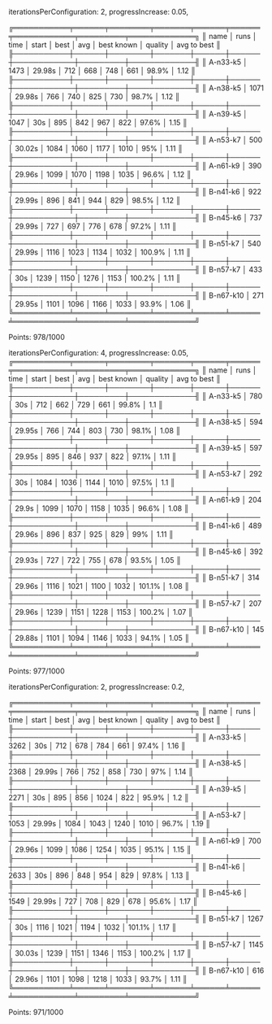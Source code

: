 iterationsPerConfiguration: 2,
progressIncrease: 0.05,

╔═══════════╤══════╤════════╤═══════╤══════╤══════╤════════════╤═════════╤═════════════╗
║ name      │ runs │ time   │ start │ best │ avg  │ best known │ quality │ avg to best ║
╟───────────┼──────┼────────┼───────┼──────┼──────┼────────────┼─────────┼─────────────╢
║ A-n33-k5  │ 1473 │ 29.98s │ 712   │ 668  │ 748  │ 661        │ 98.9%   │ 1.12        ║
╟───────────┼──────┼────────┼───────┼──────┼──────┼────────────┼─────────┼─────────────╢
║ A-n38-k5  │ 1071 │ 29.98s │ 766   │ 740  │ 825  │ 730        │ 98.7%   │ 1.12        ║
╟───────────┼──────┼────────┼───────┼──────┼──────┼────────────┼─────────┼─────────────╢
║ A-n39-k5  │ 1047 │ 30s    │ 895   │ 842  │ 967  │ 822        │ 97.6%   │ 1.15        ║
╟───────────┼──────┼────────┼───────┼──────┼──────┼────────────┼─────────┼─────────────╢
║ A-n53-k7  │ 500  │ 30.02s │ 1084  │ 1060 │ 1177 │ 1010       │ 95%     │ 1.11        ║
╟───────────┼──────┼────────┼───────┼──────┼──────┼────────────┼─────────┼─────────────╢
║ A-n61-k9  │ 390  │ 29.96s │ 1099  │ 1070 │ 1198 │ 1035       │ 96.6%   │ 1.12        ║
╟───────────┼──────┼────────┼───────┼──────┼──────┼────────────┼─────────┼─────────────╢
║ B-n41-k6  │ 922  │ 29.99s │ 896   │ 841  │ 944  │ 829        │ 98.5%   │ 1.12        ║
╟───────────┼──────┼────────┼───────┼──────┼──────┼────────────┼─────────┼─────────────╢
║ B-n45-k6  │ 737  │ 29.99s │ 727   │ 697  │ 776  │ 678        │ 97.2%   │ 1.11        ║
╟───────────┼──────┼────────┼───────┼──────┼──────┼────────────┼─────────┼─────────────╢
║ B-n51-k7  │ 540  │ 29.99s │ 1116  │ 1023 │ 1134 │ 1032       │ 100.9%  │ 1.11        ║
╟───────────┼──────┼────────┼───────┼──────┼──────┼────────────┼─────────┼─────────────╢
║ B-n57-k7  │ 433  │ 30s    │ 1239  │ 1150 │ 1276 │ 1153       │ 100.2%  │ 1.11        ║
╟───────────┼──────┼────────┼───────┼──────┼──────┼────────────┼─────────┼─────────────╢
║ B-n67-k10 │ 271  │ 29.95s │ 1101  │ 1096 │ 1166 │ 1033       │ 93.9%   │ 1.06        ║
╚═══════════╧══════╧════════╧═══════╧══════╧══════╧════════════╧═════════╧═════════════╝

Points:  978/1000


iterationsPerConfiguration: 4,
progressIncrease: 0.05,
╔═══════════╤══════╤════════╤═══════╤══════╤══════╤════════════╤═════════╤═════════════╗
║ name      │ runs │ time   │ start │ best │ avg  │ best known │ quality │ avg to best ║
╟───────────┼──────┼────────┼───────┼──────┼──────┼────────────┼─────────┼─────────────╢
║ A-n33-k5  │ 780  │ 30s    │ 712   │ 662  │ 729  │ 661        │ 99.8%   │ 1.1         ║
╟───────────┼──────┼────────┼───────┼──────┼──────┼────────────┼─────────┼─────────────╢
║ A-n38-k5  │ 594  │ 29.95s │ 766   │ 744  │ 803  │ 730        │ 98.1%   │ 1.08        ║
╟───────────┼──────┼────────┼───────┼──────┼──────┼────────────┼─────────┼─────────────╢
║ A-n39-k5  │ 597  │ 29.95s │ 895   │ 846  │ 937  │ 822        │ 97.1%   │ 1.11        ║
╟───────────┼──────┼────────┼───────┼──────┼──────┼────────────┼─────────┼─────────────╢
║ A-n53-k7  │ 292  │ 30s    │ 1084  │ 1036 │ 1144 │ 1010       │ 97.5%   │ 1.1         ║
╟───────────┼──────┼────────┼───────┼──────┼──────┼────────────┼─────────┼─────────────╢
║ A-n61-k9  │ 204  │ 29.9s  │ 1099  │ 1070 │ 1158 │ 1035       │ 96.6%   │ 1.08        ║
╟───────────┼──────┼────────┼───────┼──────┼──────┼────────────┼─────────┼─────────────╢
║ B-n41-k6  │ 489  │ 29.96s │ 896   │ 837  │ 925  │ 829        │ 99%     │ 1.11        ║
╟───────────┼──────┼────────┼───────┼──────┼──────┼────────────┼─────────┼─────────────╢
║ B-n45-k6  │ 392  │ 29.93s │ 727   │ 722  │ 755  │ 678        │ 93.5%   │ 1.05        ║
╟───────────┼──────┼────────┼───────┼──────┼──────┼────────────┼─────────┼─────────────╢
║ B-n51-k7  │ 314  │ 29.96s │ 1116  │ 1021 │ 1100 │ 1032       │ 101.1%  │ 1.08        ║
╟───────────┼──────┼────────┼───────┼──────┼──────┼────────────┼─────────┼─────────────╢
║ B-n57-k7  │ 207  │ 29.96s │ 1239  │ 1151 │ 1228 │ 1153       │ 100.2%  │ 1.07        ║
╟───────────┼──────┼────────┼───────┼──────┼──────┼────────────┼─────────┼─────────────╢
║ B-n67-k10 │ 145  │ 29.88s │ 1101  │ 1094 │ 1146 │ 1033       │ 94.1%   │ 1.05        ║
╚═══════════╧══════╧════════╧═══════╧══════╧══════╧════════════╧═════════╧═════════════╝

Points:  977/1000

iterationsPerConfiguration: 2,
progressIncrease: 0.2,

╔═══════════╤══════╤════════╤═══════╤══════╤══════╤════════════╤═════════╤═════════════╗
║ name      │ runs │ time   │ start │ best │ avg  │ best known │ quality │ avg to best ║
╟───────────┼──────┼────────┼───────┼──────┼──────┼────────────┼─────────┼─────────────╢
║ A-n33-k5  │ 3262 │ 30s    │ 712   │ 678  │ 784  │ 661        │ 97.4%   │ 1.16        ║
╟───────────┼──────┼────────┼───────┼──────┼──────┼────────────┼─────────┼─────────────╢
║ A-n38-k5  │ 2368 │ 29.99s │ 766   │ 752  │ 858  │ 730        │ 97%     │ 1.14        ║
╟───────────┼──────┼────────┼───────┼──────┼──────┼────────────┼─────────┼─────────────╢
║ A-n39-k5  │ 2271 │ 30s    │ 895   │ 856  │ 1024 │ 822        │ 95.9%   │ 1.2         ║
╟───────────┼──────┼────────┼───────┼──────┼──────┼────────────┼─────────┼─────────────╢
║ A-n53-k7  │ 1053 │ 29.99s │ 1084  │ 1043 │ 1240 │ 1010       │ 96.7%   │ 1.19        ║
╟───────────┼──────┼────────┼───────┼──────┼──────┼────────────┼─────────┼─────────────╢
║ A-n61-k9  │ 700  │ 29.96s │ 1099  │ 1086 │ 1254 │ 1035       │ 95.1%   │ 1.15        ║
╟───────────┼──────┼────────┼───────┼──────┼──────┼────────────┼─────────┼─────────────╢
║ B-n41-k6  │ 2633 │ 30s    │ 896   │ 848  │ 954  │ 829        │ 97.8%   │ 1.13        ║
╟───────────┼──────┼────────┼───────┼──────┼──────┼────────────┼─────────┼─────────────╢
║ B-n45-k6  │ 1549 │ 29.99s │ 727   │ 708  │ 829  │ 678        │ 95.6%   │ 1.17        ║
╟───────────┼──────┼────────┼───────┼──────┼──────┼────────────┼─────────┼─────────────╢
║ B-n51-k7  │ 1267 │ 30s    │ 1116  │ 1021 │ 1194 │ 1032       │ 101.1%  │ 1.17        ║
╟───────────┼──────┼────────┼───────┼──────┼──────┼────────────┼─────────┼─────────────╢
║ B-n57-k7  │ 1145 │ 30.03s │ 1239  │ 1151 │ 1346 │ 1153       │ 100.2%  │ 1.17        ║
╟───────────┼──────┼────────┼───────┼──────┼──────┼────────────┼─────────┼─────────────╢
║ B-n67-k10 │ 616  │ 29.96s │ 1101  │ 1098 │ 1218 │ 1033       │ 93.7%   │ 1.11        ║
╚═══════════╧══════╧════════╧═══════╧══════╧══════╧════════════╧═════════╧═════════════╝

Points:  971/1000

